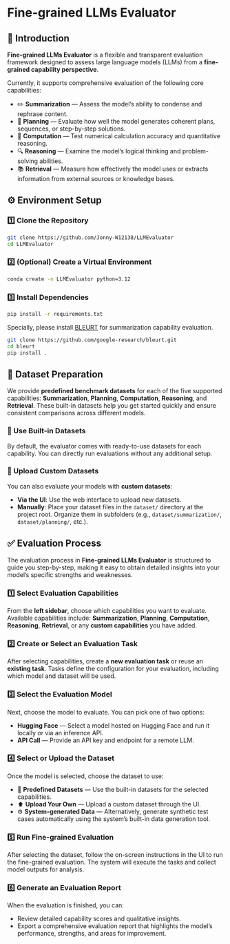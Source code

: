 # Fine-grained LLMs Evaluator

## 📌 Introduction

**Fine-grained LLMs Evaluator** is a flexible and transparent evaluation framework designed to assess large language models (LLMs) from a **fine-grained capability perspective**. 

Currently, it supports comprehensive evaluation of the following core capabilities:

- ✏️ **Summarization** — Assess the model’s ability to condense and rephrase content.
- 📅 **Planning** — Evaluate how well the model generates coherent plans, sequences, or step-by-step solutions.
- 🧮 **Computation** — Test numerical calculation accuracy and quantitative reasoning.
- 🔍 **Reasoning** — Examine the model’s logical thinking and problem-solving abilities.
- 📚 **Retrieval** — Measure how effectively the model uses or extracts information from external sources or knowledge bases.

## ⚙️ Environment Setup

### 1️⃣ Clone the Repository

```bash
git clone https://github.com/Jonny-W12138/LLMEvaluator
cd LLMEvaluator
```

### 2️⃣ (Optional) Create a Virtual Environment

```bash
conda create -n LLMEvaluator python=3.12
```

### 3️⃣ Install Dependencies

```bash
pip install -r requirements.txt
```

Specially, please install [BLEURT](https://github.com/google-research/bleurt) for summarization capability evaluation.

```bash
git clone https://github.com/google-research/bleurt.git
cd bleurt
pip install .
```

## 📑 Dataset Preparation

We provide **predefined benchmark datasets** for each of the five supported capabilities: **Summarization**, **Planning**, **Computation**, **Reasoning**, and **Retrieval**. These built-in datasets help you get started quickly and ensure consistent comparisons across different models.

### 🔹 Use Built-in Datasets

By default, the evaluator comes with ready-to-use datasets for each capability. You can directly run evaluations without any additional setup.

### 🔹 Upload Custom Datasets

You can also evaluate your models with **custom datasets**:

- **Via the UI**: Use the web interface to upload new datasets.
- **Manually**: Place your dataset files in the `dataset/` directory at the project root. Organize them in subfolders (e.g., `dataset/summarization/`, `dataset/planning/`, etc.).

## ✅ Evaluation Process

The evaluation process in **Fine-grained LLMs Evaluator** is structured to guide you step-by-step, making it easy to obtain detailed insights into your model’s specific strengths and weaknesses.

### 1️⃣ **Select Evaluation Capabilities**

From the **left sidebar**, choose which capabilities you want to evaluate.
 Available capabilities include: **Summarization**, **Planning**, **Computation**, **Reasoning**, **Retrieval**, or any **custom capabilities** you have added.

### 2️⃣ **Create or Select an Evaluation Task**

After selecting capabilities, create a **new evaluation task** or reuse an **existing task**.
 Tasks define the configuration for your evaluation, including which model and dataset will be used.

### 3️⃣ **Select the Evaluation Model**

Next, choose the model to evaluate. You can pick one of two options:

- **Hugging Face** — Select a model hosted on Hugging Face and run it locally or via an inference API.
- **API Call** — Provide an API key and endpoint for a remote LLM.

### 4️⃣ **Select or Upload the Dataset**

Once the model is selected, choose the dataset to use:

- 📁 **Predefined Datasets** — Use the built-in datasets for the selected capabilities.
- ⬆️ **Upload Your Own** — Upload a custom dataset through the UI.
- ⚙️ **System-generated Data** — Alternatively, generate synthetic test cases automatically using the system’s built-in data generation tool.

### 5️⃣ **Run Fine-grained Evaluation**

After selecting the dataset, follow the on-screen instructions in the UI to run the fine-grained evaluation.
 The system will execute the tasks and collect model outputs for analysis.

### 6️⃣ **Generate an Evaluation Report**

When the evaluation is finished, you can:

- Review detailed capability scores and qualitative insights.
- Export a comprehensive evaluation report that highlights the model’s performance, strengths, and areas for improvement.
